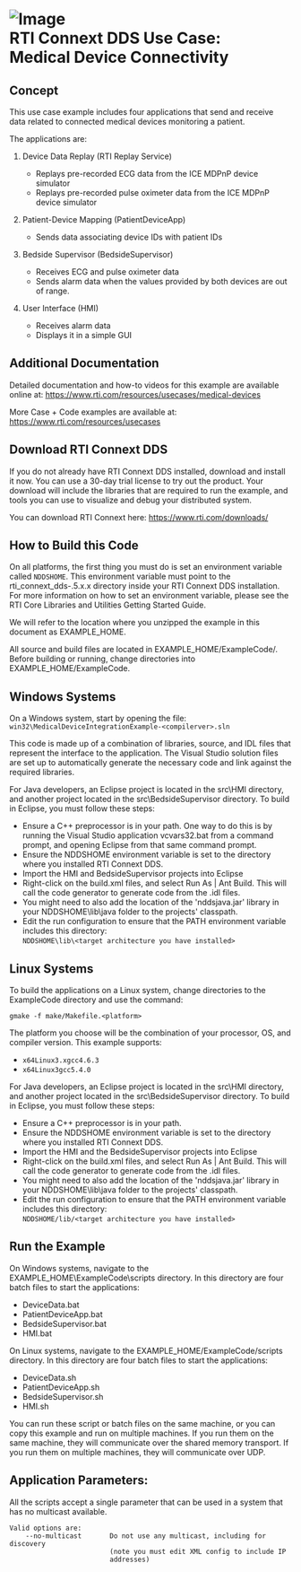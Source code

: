 ![Image](https://www.rti.com/hubfs/RTI_Oct2016/Images/rti-logounit.png)  
RTI Connext DDS Use Case:  
Medical Device Connectivity
=======================================================================

Concept
-------
This use case example includes four applications that send and receive
data related to connected medical devices monitoring a patient.

The applications are:

1. Device Data Replay (RTI Replay Service)
	- Replays pre-recorded ECG data from the ICE MDPnP device
	  simulator
	- Replays pre-recorded pulse oximeter data from the ICE MDPnP
	  device simulator

2. Patient-Device Mapping (PatientDeviceApp)
	- Sends data associating device IDs with patient IDs

3. Bedside Supervisor (BedsideSupervisor)
	- Receives ECG and pulse oximeter data
	- Sends alarm data when the values provided by both devices are
	  out of range.

4. User Interface (HMI)
	- Receives alarm data
	- Displays it in a simple GUI


Additional Documentation
------------------------
Detailed documentation and how-to videos for this example are available online at:
  https://www.rti.com/resources/usecases/medical-devices

More Case + Code examples are available at:
  https://www.rti.com/resources/usecases


Download RTI Connext DDS
------------------------
If you do not already have RTI Connext DDS installed, download and install it
now. You can use a 30-day trial license to try out the product. Your download
will include the libraries that are required to run the example, and tools you
can use to visualize and debug your distributed system.

You can download RTI Connext here: https://www.rti.com/downloads/


How to Build this Code
----------------------
On all platforms, the first thing you must do is set an environment variable
called `NDDSHOME`. This environment variable must point to the
rti_connext_dds-.5.x.x directory inside your RTI Connext DDS installation. For
more information on how to set an environment variable, please see the RTI
Core Libraries and Utilities Getting Started Guide.

We will refer to the location where you unzipped the example in this document
as EXAMPLE_HOME.

All source and build files are located in EXAMPLE_HOME/ExampleCode/.  Before
building or running, change directories into EXAMPLE_HOME/ExampleCode.


Windows Systems
---------------
On a Windows system, start by opening the file:  
`win32\MedicalDeviceIntegrationExample-<compilerver>.sln`

This code is made up of a combination of libraries, source, and IDL files that
represent the interface to the application. The Visual Studio solution files
are set up to automatically generate the necessary code and link against the
required libraries.

For Java developers, an Eclipse project is located in the src\HMI directory,
and another project located in the src\BedsideSupervisor directory.
To build in Eclipse, you must follow these steps:
  - Ensure a C++ preprocessor is in your path.  One way to do this is by
    running the Visual Studio application vcvars32.bat from a command
    prompt, and opening Eclipse from that same command prompt.
  - Ensure the NDDSHOME environment variable is set to the directory where
    you installed RTI Connext DDS.
  - Import the HMI and BedsideSupervisor projects into Eclipse
  - Right-click on the build.xml files, and select Run As | Ant Build. This
    will call the code generator to generate code from the .idl files.
  - You might need to also add the location of the 'nddsjava.jar' library
    in your NDDSHOME\lib\java folder to the projects' classpath.
  - Edit the run configuration to ensure that the PATH environment variable
    includes this directory:  
      `NDDSHOME\lib\<target architecture you have installed>`


Linux Systems
-------------
To build the applications on a Linux system, change directories to the
ExampleCode directory and use the command:

`gmake -f make/Makefile.<platform>`  

The platform you choose will be the combination of your processor, OS, and
compiler version.
This example supports:
  - `x64Linux3.xgcc4.6.3`
  - `x64Linux3gcc5.4.0`

For Java developers, an Eclipse project is located in the src\HMI directory,
and another project located in the src\BedsideSupervisor directory.
To build in Eclipse, you must follow these steps:
  - Ensure a C++ preprocessor is in your path.
  - Ensure the NDDSHOME environment variable is set to the directory where
    you installed RTI Connext DDS.
  - Import the HMI and the BedsideSupervisor projects into Eclipse
  - Right-click on the build.xml files, and select Run As | Ant Build. This
    will call the code generator to generate code from the .idl files.
  - You might need to also add the location of the 'nddsjava.jar' library
    in your NDDSHOME\lib\java folder to the projects' classpath.
  - Edit the run configuration to ensure that the PATH environment variable
    includes this directory:  
       `NDDSHOME/lib/<target architecture you have installed>`


Run the Example
---------------
On Windows systems, navigate to the EXAMPLE_HOME\ExampleCode\scripts directory.
In this directory are four batch files to start the applications:  
  - DeviceData.bat
  - PatientDeviceApp.bat
  - BedsideSupervisor.bat
  - HMI.bat

On Linux systems, navigate to the EXAMPLE_HOME/ExampleCode/scripts directory.
In this directory are four batch files to start the applications:  
  - DeviceData.sh
  - PatientDeviceApp.sh
  - BedsideSupervisor.sh
  - HMI.sh

You can run these script or batch files on the same machine, or you can copy
this example and run on multiple machines. If you run them on the same machine,
they will communicate over the shared memory transport. If you run them on
multiple machines, they will communicate over UDP.


Application Parameters:
--------------------------
All the scripts accept a single parameter that can be used in a system that has
no multicast available.  
```
Valid options are:
    --no-multicast       Do not use any multicast, including for discovery
                         (note you must edit XML config to include IP
                         addresses)
```

